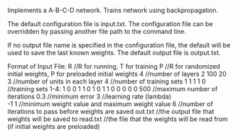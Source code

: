 Implements a A-B-C-D network. Trains network using backpropagation.

The default configuration file is input.txt. 
The configuration file can be overridden by passing another file path to the command line.
 
If no output file name is specified in the configuration file, the default will be used to save the last known weights.
The default output file is output.txt.

Format of Input File:
R           //R for running, T for training
P           //R for randomized initial weights, P for preloaded initial weights
4           //number of layers
2 100 20 3  //number of units in each layer 
4           //number of training sets
1 1 1 1 0   //training sets 1-4:
1 0 0 1 1
0 1 0 1 1 
0 0 0 0 0
500         //maximum number of iterations 
0.3         //minimum error
3           //learning rate (lambda)  
-1 1        //minimum weight value and maximum weight value
6           //number of iterations to pass before weights are saved
out.txt     //the output file that weights will be saved to
read.txt    //the file that the weights will be read from (if initial weights are preloaded)
